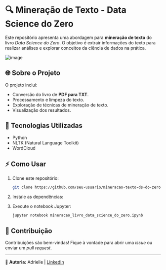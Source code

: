# 🔍 Mineração de Texto - Data Science do Zero

Este repositório apresenta uma abordagem para **mineração de texto** do livro *Data Science do Zero*. O objetivo é extrair informações do texto para realizar análises e explorar conceitos da ciência de dados na prática.

![image](https://github.com/user-attachments/assets/74066464-72fb-4f5c-b77d-71625b5a1c23)


## 🌐 Sobre o Projeto
O projeto inclui:
- Conversão do livro de **PDF para TXT**.
- Processamento e limpeza do texto.
- Exploração de técnicas de mineração de texto.
- Visualização dos resultados.

## 🔧 Tecnologias Utilizadas
- Python
- NLTK (Natural Language Toolkit)
- WordCloud

## ⚡ Como Usar
1. Clone este repositório:
   ```bash
   git clone https://github.com/seu-usuario/mineracao-texto-ds-do-zero.git
   ```
2. Instale as dependências:

3. Execute o notebook Jupyter:
   ```bash
   jupyter notebook mineracao_livro_data_science_do_zero.ipynb
   ```

## 🎉 Contribuição
Contribuições são bem-vindas! Fique à vontade para abrir uma *issue* ou enviar um *pull request*.

---
📢 **Autoria:** Adrielle | [LinkedIn](https://www.linkedin.com/in/adrielleclemente/)


